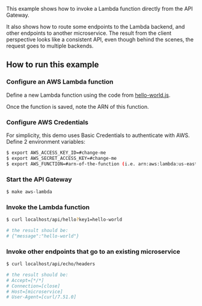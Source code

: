 This example shows how to invoke a Lambda function directly from the API Gateway.

It also shows how to route some endpoints to the Lambda backend,
and other endpoints to another microservice.
The result from the client perspective looks like a consistent API, even though
behind the scenes, the request goes to multiple backends.

## How to run this example

### Configure an AWS Lambda function

Define a new Lambda function using the code from [hello-world.js](./hello-world.js).

Once the function is saved, note the ARN of this function.

### Configure AWS Credentials

For simplicity, this demo uses Basic Credentials to authenticate with AWS.
Define 2 environment variables:

```bash
$ export AWS_ACCESS_KEY_ID=#change-me
$ export AWS_SECRET_ACCESS_KEY=#change-me
$ export AWS_FUNCTION=#arn-of-the-function (i.e. arn:aws:lambda:us-east-1:99999999:function:hello-world)
```

### Start the API Gateway

``` bash
$ make aws-lambda
```

### Invoke the Lambda function

```bash
$ curl localhost/api/hello?key1=hello-world

# the result should be:
# {"message":"hello-world"}
```

### Invoke other endpoints that go to an existing microservice

```bash
$ curl localhost/api/echo/headers

# the result should be:
# Accept=[*/*]
# Connection=[close]
# Host=[microservice]
# User-Agent=[curl/7.51.0]
```
